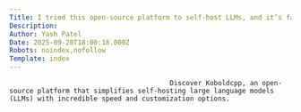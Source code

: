 ```yaml
---
Title: I tried this open-source platform to self-host LLMs, and it’s faster than I expected
Description: 
Author: Yash Patel
Date: 2025-09-20T18:00:18.000Z
Robots: noindex,nofollow
Template: index
---
```


                                            Discover Koboldcpp, an open-source platform that simplifies self-hosting large language models (LLMs) with incredible speed and customization options.
                                        